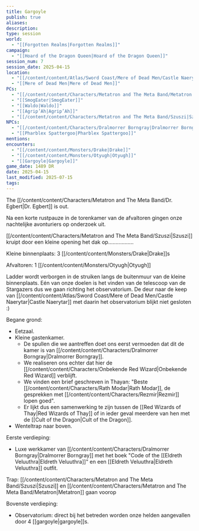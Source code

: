 ```yaml
---
title: Gargoyle
publish: true
aliases: 
description: 
type: session
world:
  - "[[Forgotten Realms|Forgotten Realms]]"
campaign:
  - "[[Hoard of the Dragon Queen|Hoard of the Dragon Queen]]"
session_num: 7
session_date: 2025-04-15
location:
  - "[[/content/content/Atlas/Sword Coast/Mere of Dead Men/Castle Naerytar|Castle Naerytar]]"
  - "[[Mere of Dead Men|Mere of Dead Men]]"
PCs:
  - "[[/content/content/Characters/Metatron and The Meta Band/Metatron|Metatron]]"
  - "[[SmogEater|SmogEater]]"
  - "[[Waldo|Waldo]]"
  - "[[Agrip’Ah|Agrip’Ah]]"
  - "[[/content/content/Characters/Metatron and The Meta Band/Szuszi|Szuszi]]"
NPCs:
  - "[[/content/content/Characters/Dralmorrer Borngray|Dralmorrer Borngray]]"
  - "[[Pharblex Spattergoo|Pharblex Spattergoo]]"
mentions: 
encounters:
  - "[[/content/content/Monsters/Drake|Drake]]"
  - "[[/content/content/Monsters/Otyugh|Otyugh]]"
  - "[[Gargoyle|Gargoyle]]"
game_date: 1489 DR
date: 2025-04-15
last_modified: 2025-07-15
tags: 
---
```


The [[/content/content/Characters/Metatron and The Meta Band/Dr. Egbert|Dr. Egbert]] is out.

Na een korte rustpauze in de torenkamer van de afvaltoren gingen onze nachtelijke avonturiers op onderzoek uit. 

[[/content/content/Characters/Metatron and The Meta Band/Szuszi|Szuszi]] kruipt door een kleine opening het dak op.................

Kleine binnenplaats:
3 [[/content/content/Monsters/Drake|Drake]]s 

Afvaltoren:
1 [[/content/content/Monsters/Otyugh|Otyugh]]

Ladder wordt verborgen in de struiken langs de buitenmuur van de kleine binnenplaats. Eén van onze doelen is het vinden van de telescoop van de Stargazers dus we gaan richting het observatorium. De deur naar de keep van [[/content/content/Atlas/Sword Coast/Mere of Dead Men/Castle Naerytar|Castle Naerytar]] met daarin het observatorium blijkt niet gesloten :) 

Begane grond:
* Eetzaal.
* Kleine gastenkamer. 
	* De spullen die we aantreffen doet ons eerst vermoeden dat dit de kamer is van [[/content/content/Characters/Dralmorrer Borngray|Dralmorrer Borngray]]. 
	* We realiseren ons echter dat hier de [[/content/content/Characters/Onbekende Red Wizard|Onbekende Red Wizard]] verblijft. 
	* We vinden een brief geschreven in Thayan: "Beste [[/content/content/Characters/Rath Modar|Rath Modar]], de gesprekken met [[/content/content/Characters/Rezmir|Rezmir]] lopen goed". 
	* Er lijkt dus een samenwerking te zijn tussen de [[Red Wizards of Thay|Red Wizards of Thay]] of in ieder geval meerdere van hen met de [[Cult of the Dragon|Cult of the Dragon]].  
* Wenteltrap naar boven.

Eerste verdieping:
* Luxe werkkamer van [[/content/content/Characters/Dralmorrer Borngray|Dralmorrer Borngray]] met het boek "Code of the [[Eldreth Veluuthra|Eldreth Veluuthra]]" en een [[Eldreth Veluuthra|Eldreth Veluuthra]] outfit.

Trap: [[/content/content/Characters/Metatron and The Meta Band/Szuszi|Szuszi]] en [[/content/content/Characters/Metatron and The Meta Band/Metatron|Metatron]] gaan voorop

Bovenste verdieping:
- Observatorium: direct bij het betreden worden onze helden aangevallen door 4 [[gargoyle|gargoyle]]s. 
